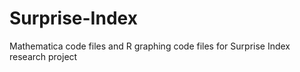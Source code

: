 # Surprise-Index
Mathematica code files and R graphing code files for Surprise Index research project
